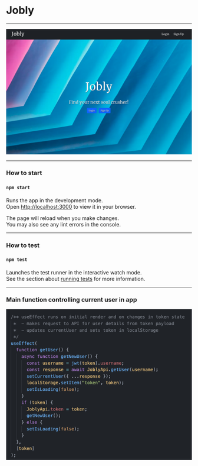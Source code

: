 # Jobly
---

![Home page](./public/screenshots/Homepage.png "Homepage")

---
### How to start
#### `npm start`

Runs the app in the development mode.\
Open [http://localhost:3000](http://localhost:3000) to view it in your browser.

The page will reload when you make changes.\
You may also see any lint errors in the console.

---
### How to test

#### `npm test`

Launches the test runner in the interactive watch mode.\
See the section about [running tests](https://facebook.github.io/create-react-app/docs/running-tests) for more information.

---

###

### Main function controlling current user in app

![Code snippet - App](./public/screenshots/AppUseEffect.png "Code snippet - App")



